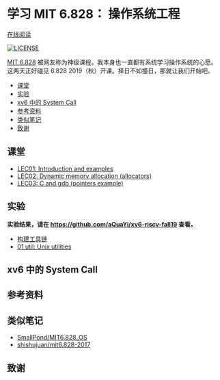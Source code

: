 # 学习 MIT 6.828： 操作系统工程

[在线阅读](https://aquayi.gitbook.io/learning-mit-6-828/)

[![LICENSE](https://img.shields.io/badge/License-MIT-blue.svg)](LICENSE)

<!-- TODO: 编写课程小结 -->
[MIT 6.828](https://pdos.csail.mit.edu/6.828/2019/schedule.html) 被网友称为神级课程。我本身也一直都有系统学习操作系统的心愿。这两天正好碰见 6.828 2019（秋）开课。择日不如撞日，那就让我们开始吧。

<!-- TOC depthFrom:2 -->

- [课堂](#课堂)
- [实验](#实验)
- [xv6 中的 System Call](#xv6-中的-system-call)
- [参考资料](#参考资料)
- [类似笔记](#类似笔记)
- [致谢](#致谢)

<!-- /TOC -->

## 课堂

- [LEC01: Introduction and examples](LEC/01)
- [LEC02: Dynamic memory allocation (allocators)](LEC/02)
- [LEC03:  C and gdb (pointers example)](LEC/03)

## 实验

**实验结果，请在 <https://github.com/aQuaYi/xv6-riscv-fall19> 查看。**

- [构建工具链](LAB/tools.md)
- [01 util: Unix utilities](LAB/01)

## xv6 中的 System Call

## 参考资料

## 类似笔记

- [SmallPond/MIT6.828_OS](https://github.com/SmallPond/MIT6.828_OS)
- [shishujuan/mit6.828-2017](https://github.com/shishujuan/mit6.828-2017)

## 致谢

<!-- TODO: 添加贡献者清单 -->

